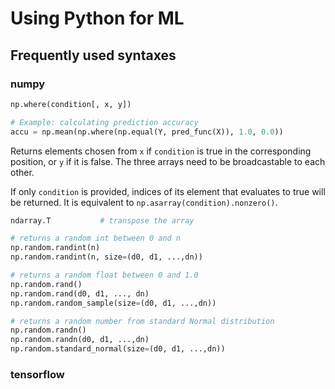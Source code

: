 # Using Python for ML

## Frequently used syntaxes

### numpy
```python
np.where(condition[, x, y])

# Example: calculating prediction accuracy
accu = np.mean(np.where(np.equal(Y, pred_func(X)), 1.0, 0.0))
```
Returns elements chosen from `x` if `condition` is true in the corresponding position, or `y` if it is false. The three arrays need to be broadcastable to each other.

If only `condition` is provided, indices of its element that evaluates to true will be returned. It is equivalent to `np.asarray(condition).nonzero()`.

```python
ndarray.T           # transpose the array
```

```python
# returns a random int between 0 and n
np.random.randint(n)
np.random.randint(n, size=(d0, d1, ...,dn))

# returns a random float between 0 and 1.0
np.random.rand()
np.random.rand(d0, d1, ..., dn)
np.random.random_sample(size=(d0, d1, ...,dn))

# returns a random number from standard Normal distribution
np.random.randn()
np.random.randn(d0, d1, ...,dn)
np.random.standard_normal(size=(d0, d1, ...,dn))
```

### tensorflow